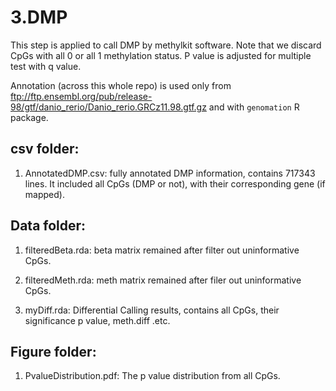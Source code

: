 # 3.DMP

This step is applied to call DMP by methylkit software. Note that we discard CpGs with all 0 or all 1 methylation status. P value is adjusted for multiple test with q value.

Annotation (across this whole repo) is used only from ftp://ftp.ensembl.org/pub/release-98/gtf/danio_rerio/Danio_rerio.GRCz11.98.gtf.gz and with `genomation` R package.

## csv folder:

1. AnnotatedDMP.csv: fully annotated DMP information, contains 717343 lines. It included all CpGs (DMP or not), with their corresponding gene (if mapped).

## Data folder:

1. filteredBeta.rda: beta matrix remained after filter out uninformative CpGs.

2. filteredMeth.rda: meth matrix remained after filer out uninformative CpGs.

3. myDiff.rda: Differential Calling results, contains all CpGs, their significance p value, meth.diff .etc.

## Figure folder:

1. PvalueDistribution.pdf: The p value distribution from all CpGs.
